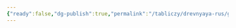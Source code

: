 ```yaml
---
{"ready":false,"dg-publish":true,"permalink":"/tabliczy/drevnyaya-rus/granovitaya-palata-moskovskij-kreml/","dgPassFrontmatter":true}
---
```



